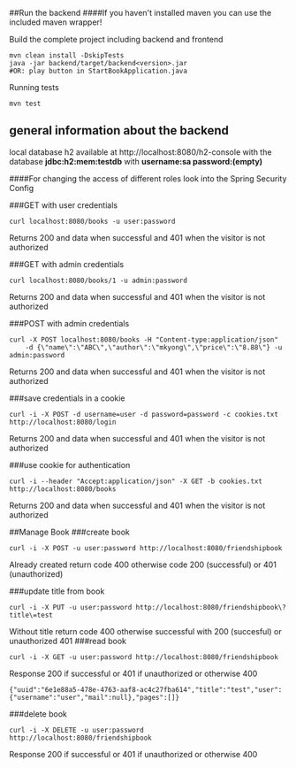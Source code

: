 ##Run the backend
####If you haven't installed maven you can use the included maven wrapper!

Build the complete project including backend and frontend
```
mvn clean install -DskipTests
java -jar backend/target/backend<version>.jar
#OR: play button in StartBookApplication.java
```

Running tests
```
mvn test
```

## general information about the backend

local database h2 available at
http://localhost:8080/h2-console with the database **jdbc:h2:mem:testdb**
with **username:sa password:(empty)**

####For changing the access of different roles look into the Spring Security Config

###GET with user credentials
```
curl localhost:8080/books -u user:password
```
Returns 200 and data when successful and 401 when the visitor is not authorized

###GET with admin credentials
```
curl localhost:8080/books/1 -u admin:password
```
Returns 200 and data when successful and 401 when the visitor is not authorized


###POST with admin credentials
```
curl -X POST localhost:8080/books -H "Content-type:application/json" 
	-d {\"name\":\"ABC\",\"author\":\"mkyong\",\"price\":\"8.88\"} -u admin:password
```
Returns 200 and data when successful and 401 when the visitor is not authorized


###save credentials in a cookie
```
curl -i -X POST -d username=user -d password=password -c cookies.txt http://localhost:8080/login
```
Returns 200 and data when successful and 401 when the visitor is not authorized

###use cookie for authentication
```
curl -i --header "Accept:application/json" -X GET -b cookies.txt http://localhost:8080/books
```
Returns 200 and data when successful and 401 when the visitor is not authorized

##Manage Book
###create book
```
curl -i -X POST -u user:password http://localhost:8080/friendshipbook
```
Already created return code 400 otherwise code 200 (successful) or 401 (unauthorized)

###update title from book
```
curl -i -X PUT -u user:password http://localhost:8080/friendshipbook\?title\=test
```
Without title return code 400 otherwise successful with 200 (succesful) or unauthorized 401
###read book
```
curl -i -X GET -u user:password http://localhost:8080/friendshipbook
```
Response 200 if successful or 401 if unauthorized or otherwise 400

```
{"uuid":"6e1e88a5-478e-4763-aaf8-ac4c27fba614","title":"test","user":{"username":"user","mail":null},"pages":[]}
```
###delete book
```
curl -i -X DELETE -u user:password http://localhost:8080/friendshipbook
```
Response 200 if successful or 401 if unauthorized or otherwise 400